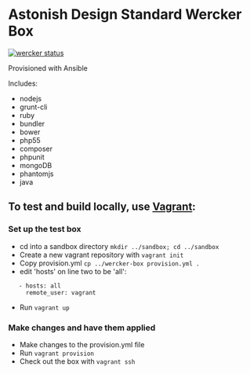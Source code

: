 # Astonish Design Standard Wercker Box
[![wercker status](https://app.wercker.com/status/da62deaa330891af10ea369d2ce48339/m/ "wercker status")](https://app.wercker.com/project/bykey/da62deaa330891af10ea369d2ce48339)

Provisioned with Ansible

Includes:
- nodejs
- grunt-cli
- ruby
- bundler
- bower
- php55
- composer
- phpunit
- mongoDB
- phantomjs
- java

## To test and build locally, use [Vagrant](https://www.vagrantup.com/):

### Set up the test box
  - cd into a sandbox directory `mkdir ../sandbox; cd ../sandbox`
  - Create a new vagrant repository with `vagrant init`
  - Copy provision.yml `cp ../wercker-box provision.yml .`
  - edit 'hosts' on line two to be 'all':
```---
   - hosts: all
     remote_user: vagrant
```
  - Run `vagrant up`

### Make changes and have them applied
  - Make changes to the provision.yml file
  - Run `vagrant provision`
  - Check out the box with `vagrant ssh`
